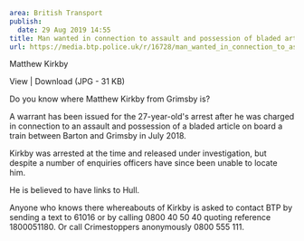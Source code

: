 ```yaml
area: British Transport
publish:
  date: 29 Aug 2019 14:55
title: Man wanted in connection to assault and possession of bladed article -
url: https://media.btp.police.uk/r/16728/man_wanted_in_connection_to_assault_and_possessio
```

Matthew Kirkby

View | Download (JPG - 31 KB)

Do you know where Matthew Kirkby from Grimsby is?

A warrant has been issued for the 27-year-old's arrest after he was charged in connection to an assault and possession of a bladed article on board a train between Barton and Grimsby in July 2018.

Kirkby was arrested at the time and released under investigation, but despite a number of enquiries officers have since been unable to locate him.

He is believed to have links to Hull.

Anyone who knows there whereabouts of Kirkby is asked to contact BTP by sending a text to 61016 or by calling 0800 40 50 40 quoting reference 1800051180. Or call Crimestoppers anonymously 0800 555 111.
